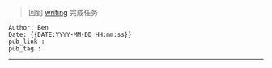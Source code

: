  >回到 [writing](../writing.md) 完成任务

```
Author: Ben
Date: {{DATE:YYYY-MM-DD HH:mm:ss}}
pub_link :
pub_tag :
```

---



